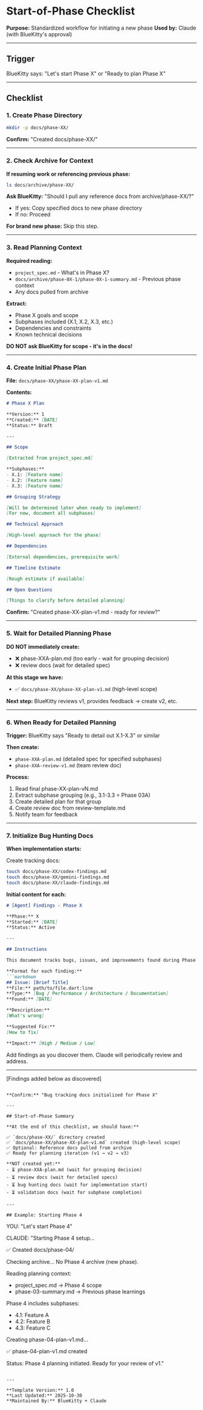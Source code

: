# Start-of-Phase Checklist

**Purpose:** Standardized workflow for initiating a new phase
**Used by:** Claude (with BlueKitty's approval)

---

## Trigger

BlueKitty says: "Let's start Phase X" or "Ready to plan Phase X"

---

## Checklist

### 1. Create Phase Directory
```bash
mkdir -p docs/phase-XX/
```
**Confirm:** "Created docs/phase-XX/"

---

### 2. Check Archive for Context
**If resuming work or referencing previous phase:**
```bash
ls docs/archive/phase-XX/
```

**Ask BlueKitty:** "Should I pull any reference docs from archive/phase-XX/?"
- If yes: Copy specified docs to new phase directory
- If no: Proceed

**For brand new phase:** Skip this step.

---

### 3. Read Planning Context

**Required reading:**
- `project_spec.md` - What's in Phase X?
- `docs/archive/phase-0X-1/phase-0X-1-summary.md` - Previous phase context
- Any docs pulled from archive

**Extract:**
- Phase X goals and scope
- Subphases included (X.1, X.2, X.3, etc.)
- Dependencies and constraints
- Known technical decisions

**DO NOT ask BlueKitty for scope - it's in the docs!**

---

### 4. Create Initial Phase Plan

**File:** `docs/phase-XX/phase-XX-plan-v1.md`

**Contents:**
```markdown
# Phase X Plan

**Version:** 1
**Created:** [DATE]
**Status:** Draft

---

## Scope

[Extracted from project_spec.md]

**Subphases:**
- X.1: [Feature name]
- X.2: [Feature name]
- X.3: [Feature name]

## Grouping Strategy

[Will be determined later when ready to implement]
[For now, document all subphases]

## Technical Approach

[High-level approach for the phase]

## Dependencies

[External dependencies, prerequisite work]

## Timeline Estimate

[Rough estimate if available]

## Open Questions

[Things to clarify before detailed planning]
```

**Confirm:** "Created phase-XX-plan-v1.md - ready for review?"

---

### 5. Wait for Detailed Planning Phase

**DO NOT immediately create:**
- ❌ phase-XXA-plan.md (too early - wait for grouping decision)
- ❌ review docs (wait for detailed spec)

**At this stage we have:**
- ✅ `docs/phase-XX/phase-XX-plan-v1.md` (high-level scope)

**Next step:** BlueKitty reviews v1, provides feedback → create v2, etc.

---

### 6. When Ready for Detailed Planning

**Trigger:** BlueKitty says "Ready to detail out X.1-X.3" or similar

**Then create:**
- `phase-XXA-plan.md` (detailed spec for specified subphases)
- `phase-XXA-review-v1.md` (team review doc)

**Process:**
1. Read final phase-XX-plan-vN.md
2. Extract subphase grouping (e.g., 3.1-3.3 = Phase 03A)
3. Create detailed plan for that group
4. Create review doc from review-template.md
5. Notify team for feedback

---

### 7. Initialize Bug Hunting Docs

**When implementation starts:**

Create tracking docs:
```bash
touch docs/phase-XX/codex-findings.md
touch docs/phase-XX/gemini-findings.md
touch docs/phase-XX/claude-findings.md
```

**Initial content for each:**
```markdown
# [Agent] Findings - Phase X

**Phase:** X
**Started:** [DATE]
**Status:** Active

---

## Instructions

This document tracks bugs, issues, and improvements found during Phase X implementation.

**Format for each finding:**
```markdown
## Issue: [Brief Title]
**File:** path/to/file.dart:line
**Type:** [Bug / Performance / Architecture / Documentation]
**Found:** [DATE]

**Description:**
[What's wrong]

**Suggested Fix:**
[How to fix]

**Impact:** [High / Medium / Low]
```

Add findings as you discover them. Claude will periodically review and address.

---

[Findings added below as discovered]
```

**Confirm:** "Bug tracking docs initialized for Phase X"

---

## Start-of-Phase Summary

**At the end of this checklist, we should have:**

✅ `docs/phase-XX/` directory created
✅ `docs/phase-XX/phase-XX-plan-v1.md` created (high-level scope)
✅ Optional: Reference docs pulled from archive
✅ Ready for planning iteration (v1 → v2 → v3)

**NOT created yet:**
- ⏳ phase-XXA-plan.md (wait for grouping decision)
- ⏳ review docs (wait for detailed specs)
- ⏳ bug hunting docs (wait for implementation start)
- ⏳ validation docs (wait for subphase completion)

---

## Example: Starting Phase 4

```
YOU: "Let's start Phase 4"

CLAUDE:
"Starting Phase 4 setup...

✅ Created docs/phase-04/

Checking archive... No Phase 4 archive (new phase).

Reading planning context:
- project_spec.md → Phase 4 scope
- phase-03-summary.md → Previous phase learnings

Phase 4 includes subphases:
- 4.1: Feature A
- 4.2: Feature B
- 4.3: Feature C

Creating phase-04-plan-v1.md...

✅ phase-04-plan-v1.md created

Status: Phase 4 planning initiated. Ready for your review of v1."
```

---

**Template Version:** 1.0
**Last Updated:** 2025-10-30
**Maintained By:** BlueKitty + Claude
